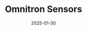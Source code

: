 ---  
layout: startup_page  
title: "Omnitron Sensors"  
id: "omnitronsensors.com"  
permalink: "/omnitronsensorsomnitronsensors.com01302025/"  
website: "https://www.omnitronsensors.com/"  
funding_round: "Series A"  
funding_amount: "$13M+"  
investors: "Corriente Advisors, LLC, L’ATTITUDE Ventures"  
about: "Omnitron Sensors develops and manufactures MEMS (microelectromechanical systems) sensors. Their innovative fabrication IP enables the mass production of high-performance, affordable, and durable MEMS sensors for various applications, addressing limitations in existing manufacturing methods. This technology is applicable across multiple markets, including AI data centers, autonomous vehicles, and extended reality devices."  
markets: "AI, Photonics, LiDAR, XR, Sensors, MEMS, Semiconductors"  
hq: "Los Angeles, California, United States"  
founded_year: "2019"  
linkedin: "https://www.linkedin.com/company/omnitron-sensors"  
twitter: "https://twitter.com/OmnitronSensors"  
instagram: ""  
facebook: ""  
crunchbase: "https://www.crunchbase.com/organization/omnitron-sensors"  
pitchbook: "https://pitchbook.com/profiles/company/431647-03"  

date_display: "30-Jan-2025"  
date: "2025-01-30"

# SEO Optimization  
meta_title: "Omnitron Sensors - Series A Funding ($13M+)"  
meta_description: "Omnitron Sensors, Omnitron Sensors develops and manufactures MEMS (microelectromechanical systems) sensors. Their innovative fabrication IP enables the mass production ..."  
meta_keywords: "Omnitron Sensors, AI, Photonics, LiDAR, XR, Sensors, MEMS, Semiconductors, Series A funding"  
canonical_url: "https://startup.projectstartups.com/omnitronsensorsomnitronsensors.com01302025/"  
---